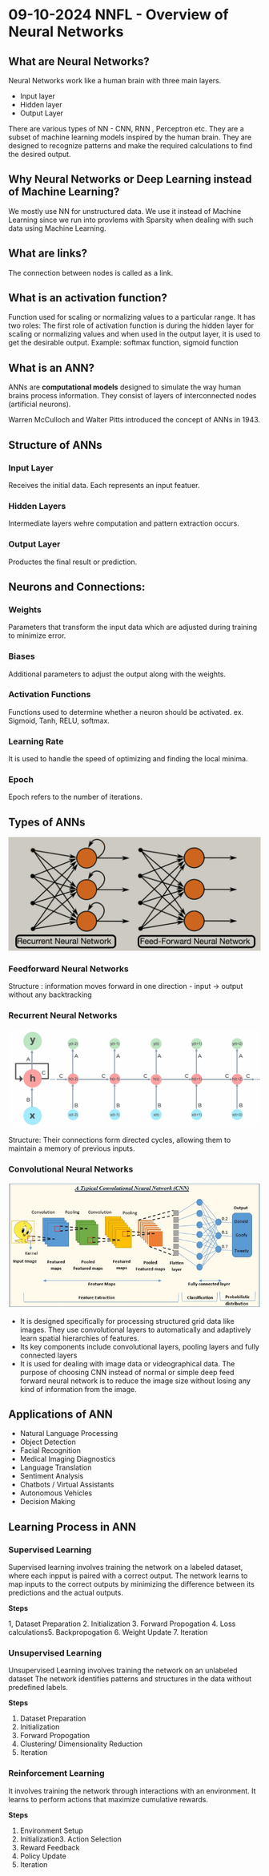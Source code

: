# 09-10-2024 NNFL - Overview of Neural Networks

## What are Neural Networks?

Neural Networks work like a human brain with three main layers.

- Input layer
- Hidden layer
- Output Layer

There are various types of NN - CNN, RNN , Perceptron etc.
They are a subset of machine learning models inspired by the human brain. They are designed to recognize patterns and make the required calculations to find the desired output.

## Why Neural Networks or Deep Learning instead of Machine Learning?

We mostly use NN for unstructured data. We use it instead of Machine Learning since we run into provlems with Sparsity when dealing with such data using Machine Learning.

## What are links?

The connection between nodes is called as a link.

## What is an activation function?

Function used for scaling or normalizing values to a particular range.
It has two roles: 
The first role of activation function is during the hidden layer for scaling or normalizing values and when used in the output layer, it is used to get the desirable output.
Example: softmax function, sigmoid function

## What is an ANN?

ANNs are **computational models** designed to simulate the way human brains process information. They consist of layers of interconnected nodes (artificial neurons).

Warren McCulloch and Walter Pitts introduced the concept of ANNs in 1943.

## Structure of ANNs

### Input Layer 
Receives the initial data. Each represents an input featuer.

### Hidden Layers 
Intermediate layers wehre computation and pattern extraction occurs.

### Output Layer
Productes the final result or prediction.

## Neurons and Connections:

### Weights
Parameters that transform the input data which are adjusted during training to minimize error.

### Biases
Additional parameters to adjust the output along with the weights.

### Activation Functions
Functions used to determine whether a neuron should be activated. 
ex. Sigmoid, Tanh, RELU, softmax.


### Learning Rate

It is used to handle the speed of optimizing and finding the local minima.

### Epoch

Epoch refers to the number of iterations.

## Types of ANNs

<img title="Types of ANN" src="images/annTypes.png"/>

### Feedforward Neural Networks
Structure : information moves forward in one direction - input -> output without any backtracking

### Recurrent Neural Networks
<img title="RNN Example" src="images/rnnExample.gif"/>

Structure: Their connections form directed cycles, allowing them to maintain a memory of previous inputs.


### Convolutional Neural Networks
<img title="CNN Example" src="images/cnnExample.png"/>

- It is designed specifically for processing structured grid data like images. They use convolutional layers to automatically and adaptively learn spatial hierarchies of features.
- Its key components include convolutional layers, pooling layers and fully connected layers
- It is used for dealing with image data or videographical data. The purpose of choosing CNN instead of normal or simple deep feed forward neural network is to reduce the image size without losing any kind of information from the image.

## Applications of ANN

- Natural Language Processing
- Object Detection
- Facial Recognition
- Medical Imaging Diagnostics
- Language Translation
- Sentiment Analysis
- Chatbots / Virtual Assistants
- Autonomous Vehicles
- Decision Making

## Learning Process in ANN

### Supervised Learning

Supervised learning involves training the network on a labeled dataset, where each inpput is paired with a correct output. The network learns to map inputs to the correct outputs by minimizing the difference between its predictions and the actual outputs.

**Steps**

1, Dataset Preparation
2. Initialization
3. Forward Propogation
4. Loss calculations5. Backpropogation
6. Weight Update
7. Iteration


### Unsupervised Learning

Unsupervised Learning involves training the network on an unlabeled dataset The network identifies patterns and structures in the data without predefined labels.

**Steps**

1. Dataset Preparation
2. Initialization
3. Forward Propogation
4. Clustering/ Dimensionality Reduction
5. Iteration

### Reinforcement Learning

It involves training the network through interactions with an environment. It learns to perform actions that maximize cumulative rewards.

**Steps**

1. Environment Setup
2. Initialization3. Action Selection
4. Reward Feedback
5. Policy Update
6. Iteration

